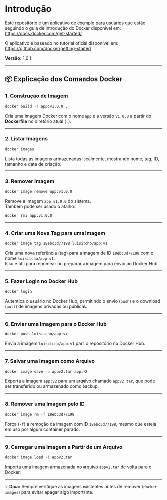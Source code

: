 # Introdução

Este repositório é um aplicativo de exemplo para usuários que estão seguindo o guia de introdução do Docker disponível em:  
https://docs.docker.com/get-started/

O aplicativo é baseado no tutorial oficial disponível em:  
https://github.com/docker/getting-started

**Versão:** 1.0.1

---

## 📦 Explicação dos Comandos Docker

### 1. Construção de Imagem
```bash
docker build -t app:v1.0.0 .
```
Cria uma imagem Docker com o nome `app` e a versão `v1.0.0` a partir do **Dockerfile** no diretório atual (`.`).

---

### 2. Listar Imagens
```bash
docker images
```
Lista todas as imagens armazenadas localmente, mostrando nome, tag, ID, tamanho e data de criação.

---

### 3. Remover Imagem
```bash
docker image remove app:v1.0.0
```
Remove a imagem `app:v1.0.0` do sistema.  
Também pode ser usado o atalho:
```bash
docker rmi app:v1.0.0
```

---

### 4. Criar uma Nova Tag para uma Imagem
```bash
docker image tag 18ebc3d77198 luisitcho/app:v1
```
Cria uma nova referência (tag) para a imagem de ID `18ebc3d77198` com o nome `luisitcho/app:v1`.  
Isso é útil para renomear ou preparar a imagem para envio ao Docker Hub.

---

### 5. Fazer Login no Docker Hub
```bash
docker login
```
Autentica o usuário no Docker Hub, permitindo o envio (`push`) e o download (`pull`) de imagens privadas ou públicas.

---

### 6. Enviar uma Imagem para o Docker Hub
```bash
docker push luisitcho/app:v1
```
Envia a imagem `luisitcho/app:v1` para o repositório no Docker Hub.

---

### 7. Salvar uma Imagem como Arquivo
```bash
docker image save -o appv2.tar app:v2
```
Exporta a imagem `app:v2` para um arquivo chamado `appv2.tar`, que pode ser transferido ou armazenado como backup.

---

### 8. Remover uma Imagem pelo ID
```bash
docker image rm -f 18ebc3d77198
```
Força (`-f`) a remoção da imagem com ID `18ebc3d77198`, mesmo que esteja em uso por algum container parado.

---

### 9. Carregar uma Imagem a Partir de um Arquivo
```bash
docker image load -i appv2.tar
```
Importa uma imagem armazenada no arquivo `appv2.tar` de volta para o Docker.

---

💡 **Dica:** Sempre verifique as imagens existentes antes de remover (`docker images`) para evitar apagar algo importante.
